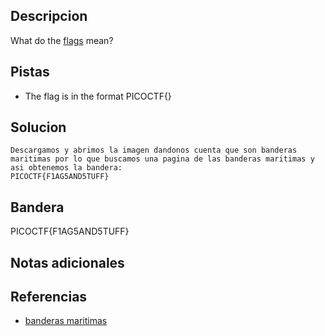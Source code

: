 

## Descripcion
What do the [flags](https://jupiter.challenges.picoctf.org/static/fbeb5f9040d62b18878d199cdda2d253/flag.png) mean?
## Pistas
- The flag is in the format PICOCTF{}
## Solucion
```
Descargamos y abrimos la imagen dandonos cuenta que son banderas maritimas por lo que buscamos una pagina de las banderas maritimas y asi obtenemos la bandera:
PICOCTF{F1AG5AND5TUFF}
```

## Bandera

PICOCTF{F1AG5AND5TUFF}

## Notas adicionales

## Referencias
- [banderas maritimas](https://marinos.es/banderas-barcos/)